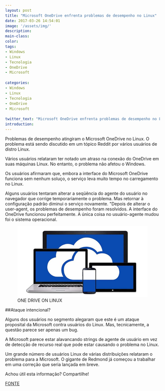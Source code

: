 ```yaml
---
layout: post
title: "Microsoft OneDrive enfrenta problemas de desempenho no Linux"
date: 2017-03-26 14:54:01
image: '/assets/img/'
description:
main-class:
color:
tags:
- Windows
- Linux
- Tecnologia
- OneDrive
- Microsoft

categories:
- Windows
- Linux
- Tecnologia
- OneDrive
- Microsoft

twitter_text: "Microsoft OneDrive enfrenta problemas de desempenho no Linux"
introduction:
---
```





Problemas de desempenho atingiram o Microsoft OneDrive no Linux. O problema está sendo discutido em um tópico Reddit por vários usuários de distro Linux.

Vários usuários relataram ter notado um atraso na conexão do OneDrive em suas máquinas Linux. No entanto, o problema não afetou o Windows.

Os usuários afirmaram que, embora a interface do Microsoft OneDrive funciona sem nenhum soluço, o serviço leva muito tempo no carregamento no Linux.

Alguns usuários tentaram alterar a seqüência do agente do usuário no navegador que corrige temporariamente o problema. Mas retornar à configuração padrão diminui o serviço novamente. "Depois de alterar o user-agent, os problemas de desempenho foram resolvidos. A interface do OneDrive funcionou perfeitamente. A única coisa no usuário-agente mudou foi o sistema operacional.

<figure>
	<img src="/images/imagens/2017-03-26-microsoft-onedrive-enfrenta-problemas-de-desempenho-no-linux.jpg">
	<figcaption>ONE DRIVE ON LINUX</figcaption>
</figure>


##Ataque intencional?


Alguns dos usuários no segmento alegaram que este é um ataque proposital da Microsoft contra usuários do Linux. Mas, tecnicamente, a questão parece ser apenas um bug.

A Microsoft parece estar alavancando strings de agente de usuário em vez de detecção de recurso real que pode estar causando o problema no Linux.

Um grande número de usuários Linux de várias distribuições relataram o problema para a Microsoft. O gigante de Redmond já começou a trabalhar em uma correção que seria lançada em breve.


Achou útil esta informação? Compartilhe!

[FONTE]


[FONTE]: http://opensourceforu.com/2017/03/microsoft-onedrive-faces-performance-issues-linux/





